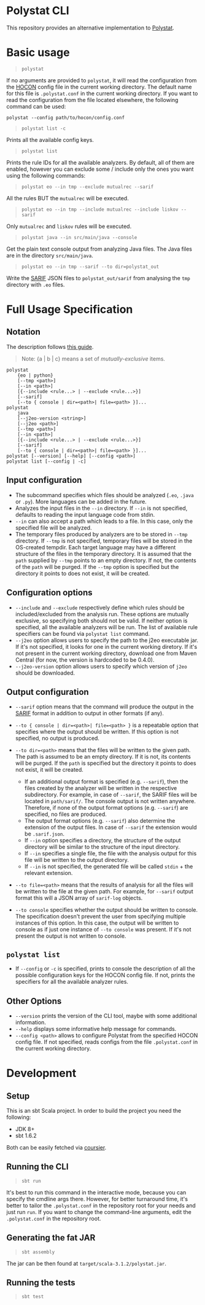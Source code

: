 # Polystat CLI
This repository provides an alternative implementation to [Polystat](https://github.com/polystat/polystat).

# Basic usage

> `polystat`

If no arguments are provided to `polystat`, it will read the configuration from the [HOCON](https://github.com/lightbend/config/blob/main/HOCON.md) config file in the current working directory. The default name for this file is `.polystat.conf` in the current working directory. If you want to read the configuration from the file located elsewhere, the following command can be used:

```
polystat --config path/to/hocon/config.conf
```

> `polystat list -c` 

Prints all the available config keys.  
> `polystat list`

Prints the rule IDs for all the available analyzers. By default, all of them are enabled, however you can exclude some / include only the ones you want using the following commands:

> `polystat eo --in tmp --exclude mutualrec --sarif`

All the rules BUT the `mutualrec` will be executed.


> `polystat eo --in tmp --include mutualrec --include liskov --sarif`

Only `mutualrec` and `liskov` rules will be executed. 


> `polystat java --in src/main/java --console`

Get the plain text console output from analyzing Java files. The Java files are in the directory `src/main/java`. 

> `polystat eo --in tmp --sarif --to dir=polystat_out`

Write the [SARIF](https://docs.oasis-open.org/sarif/sarif/v2.1.0/sarif-v2.1.0.html) JSON files to `polystat_out/sarif` from analysing the `tmp` directory with `.eo` files.


# Full Usage Specification

## Notation
The description follows [this guide](https://en.wikipedia.org/wiki/Command-line_interface#Command_description_syntax).
> Note: {a | b | c} means a set of _mutually-exclusive_ items.
```
polystat
    {eo | python}
    [--tmp <path>]
    [--in <path>]
    [{--include <rule...> | --exclude <rule...>}]
    [--sarif]
    [--to { console | dir=<path>| file=<path> }]...
polystat
    java
    [--j2eo-version <string>]
    [--j2eo <path>]
    [--tmp <path>]
    [--in <path>]
    [{--include <rule...> | --exclude <rule...>}]
    [--sarif]
    [--to { console | dir=<path>| file=<path> }]...
polystat [--version] [--help] [--config <path>]
polystat list [--config | -c]
```
## Input configuration
* The subcommand specifies which files should be analyzed (`.eo`, `.java` or `.py`). More languages can be added in the future. 
* Analyzes the input files in the `--in` directory. If `--in` is not specified, defaults to reading the input language code from stdin. 
* `--in` can also accept a path which leads to a file. In this case, only the specified file will be analyzed. 
* The temporary files produced by analyzers are to be stored in `--tmp` directory.  If `--tmp` is not specified, temporary files will be stored in the OS-created tempdir. Each target language may have a different structure of the files in the temporary directory. It is assumed that the `path` supplied by `--tmp` points to an empty directory. If not, the contents of the `path` will be purged. If the `--tmp` option is specified but the directory it points to does not exist, it will be created. 

## Configuration options
* `--include` and `--exclude` respectively define which rules should be included/excluded from the analysis run. These options are mutually exclusive, so specifying both should not be valid. If neither option is specified, all the available analyzers will be run. The list of available rule specifiers can be found via `polystat list` command.
* `--j2eo` option allows users to specify the path to the j2eo executable jar. If it's not specified, it looks for one in the current working diretory. 
If it's not present in the current working directory, download one from Maven Central (for now, the version is hardcoded to be 0.4.0).
* `--j2eo-version` option allows users to specify which version of `j2eo` should be downloaded.

## Output configuration
* `--sarif` option means that the command will produce the output in the [SARIF](https://docs.oasis-open.org/sarif/sarif/v2.1.0/sarif-v2.1.0.html) format in addition to output in other formats (if any). 
* `--to { console | dir=<path>| file=<path> }` is a repeatable option that specifies where the output should be written. If this option is not specified, no output is produced. 
* `--to dir=<path>` means that the files will be written to the given path. The path is assumed to be an empty directory. If it is not, its contents will be purged. If the `path` is specified but the directory it points to does not exist, it will be created. 
    * If an additional output format is specified (e.g. `--sarif`), then the files created by the analyzer will be written in the respective subdirectory. For example, in case of `--sarif`,  the SARIF files will be located in `path/sarif/`. The console output is not written anywhere. Therefore, if none of the output format options (e.g. `--sarif`) are specified, no files are produced. 
    * The output format options (e.g. `--sarif`) also determine the extension of the output files. In case of `--sarif` the extension would be `.sarif.json`.
    * If `--in` option specifies a directory, the structure of the output directory will be similar to the structure of the input directory. 
    * If `--in` specifies a single file, the file with the analysis output for this file will be written to the output directory. 
    * If `--in` is not specified, the generated file will be called `stdin` + the relevant extension. 

* `--to file=<path>` means that the results of analysis for all the files will be written to the file at the given path. For example, for `--sarif` output format this will a JSON array of `sarif-log` objects.

* `--to console` specifies whether the output should be written to console. The specification doesn't prevent the user from specifying multiple instances of this option. In this case, the output will be written to console as if just one instance of `--to console` was present. If it's not present the output is not written to console. 

## `polystat list`
* If `--config` or `-c` is specified, prints to console the description of all the possible configuration keys for the HOCON config file. If not, prints the specifiers for all the available analyzer rules. 

## Other Options
* `--version` prints the version of the CLI tool, maybe with some additional information.
* `--help` displays some informative help message for commands.
* `--config <path>` allows to configure Polystat from the specified HOCON config file. If not specified, reads configs from the file `.polystat.conf` in the current working directory.

# Development
## Setup
This is an sbt Scala project. In order to build the project you need the following:
  * JDK 8+
  * sbt 1.6.2

Both can be easily fetched via [coursier](https://get-coursier.io/docs/overview). 

## Running the CLI
> `sbt run`

It's best to run this command in the interactive mode, because you can specify the cmdline args there.
However, for better turnaround time, it's better to tailor the `.polystat.conf` in the repository root for your needs and just run `run`.
If you want to change the command-line arguments, edit the `.polystat.conf` in the repository root.

## Generating the fat JAR
> `sbt assembly`

The jar can be then found at `target/scala-3.1.2/polystat.jar`.

## Running the tests
> `sbt test`


